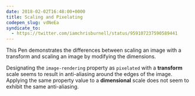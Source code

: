 ```yaml
---
date: 2018-02-02T16:48:00+0000
title: Scaling and Pixelating
codepen_slug: vdNeEa
syndicate_to:
  - https://twitter.com/iamchrisburnell/status/959107237590589441
---
```


<c-codepen slug="{{ codepen_slug }}" height="750px"></c-codepen>

This Pen demonstrates the differences between scaling an image with a transform and scaling an image by modifying the dimensions.

Designating the `image-rendering` property as `pixelated` with a **transform** scale seems to result in anti-aliasing around the edges of the image. Applying the same property value to a **dimensional** scale does not seem to exhibit the same anti-aliasing.
